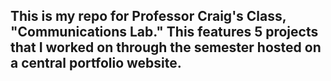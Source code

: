 ## This is my repo for Professor Craig's Class, "Communications Lab." This features 5 projects that I worked on through the semester hosted on a central portfolio website.
